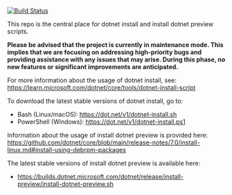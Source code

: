 [![Build Status](https://dev.azure.com/dnceng-public/public/_apis/build/status/73?branchName=main&label=Public)](https://dev.azure.com/dnceng-public/public/_build?definitionId=73)

This repo is the central place for dotnet install and install dotnet preview scripts.

**Please be advised that the project is currently in maintenance mode. This implies that we are focusing on addressing high-priority bugs and providing assistance with any issues that may arise. During this phase, no new features or significant improvements are anticipated.**

For more information about the usage of dotnet install, see:
https://learn.microsoft.com/dotnet/core/tools/dotnet-install-script

To download the latest stable versions of dotnet install, go to:
- Bash (Linux/macOS): https://dot.net/v1/dotnet-install.sh 
- PowerShell (Windows): https://dot.net/v1/dotnet-install.ps1

Information about the usage of install dotnet preview is provided here:
https://github.com/dotnet/core/blob/main/release-notes/7.0/install-linux.md#install-using-debrpm-packages

The latest stable versions of install dotnet preview is available here:
-  https://builds.dotnet.microsoft.com/dotnet/release/install-preview/install-dotnet-preview.sh
